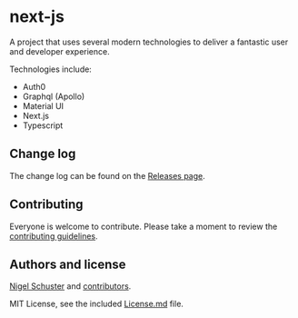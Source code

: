 # next-js

A project that uses several modern technologies to deliver a fantastic user and developer experience.

Technologies include:
* Auth0
* Graphql (Apollo)
* Material UI
* Next.js
* Typescript

## Change log

The change log can be found on the [Releases page](https://github.com/Neitsch/next-js/releases).

## Contributing

Everyone is welcome to contribute. Please take a moment to review the [contributing guidelines](Contributing.md).

## Authors and license

[Nigel Schuster](https://github.com/Neitsch/next-experiment) and [contributors](https://github.com/Neitsch/next-js/graphs/contributors).

MIT License, see the included [License.md](License.md) file.
